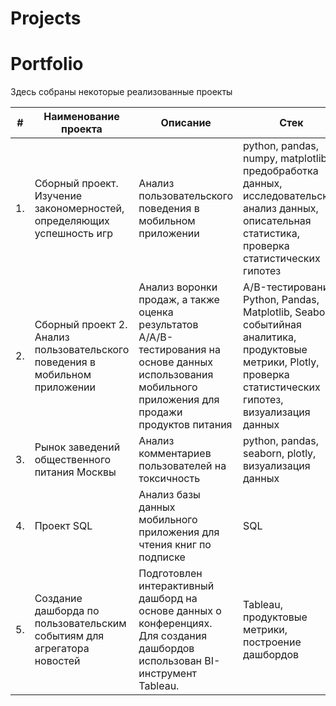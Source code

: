 # Projects
# Portfolio

Здесь собраны некоторые реализованные проекты

| #    | Наименование проекта                | Описание                                                     | Стек                                                         |
| ---- | ------------------------------------------------------------ | ------------------------------------------------------------ | ------------------------------------------------------------ |
| 1.   | Сборный проект. Изучение закономерностей, определяющих успешность игр | Анализ пользовательского поведения в мобильном приложении <br/> | python, pandas, numpy, matplotlib, предобработка данных, исследовательский анализ данных, описательная статистика, проверка статистических гипотез |
| 2.   | Сборный проект 2. Анализ пользовательского поведения в мобильном приложении  | Анализ воронки продаж, а также оценка результатов A/A/B-тестирования на основе данных использования мобильного приложения для продажи продуктов питания  |A/B-тестирование, Python, Pandas, Matplotlib, Seaborn, событийная аналитика, продуктовые метрики, Plotly, проверка статистических гипотез, визуализация данных |
| 3.   | Рынок заведений общественного питания Москвы | Анализ комментариев пользователей на токсичность             | python, pandas, seaborn, plotly, визуализация данных |
| 4.   | Проект SQL  | Анализ базы данных мобильного приложения для чтения книг по подписке |SQL  |
| 5.   | Создание дашборда по пользовательским событиям для агрегатора новостей  | Подготовлен интерактивный дашборд на основе данных о конференциях. Для создания дашбордов использован BI-инструмент Tableau. |Tableau, продуктовые метрики, построение дашбордов |
